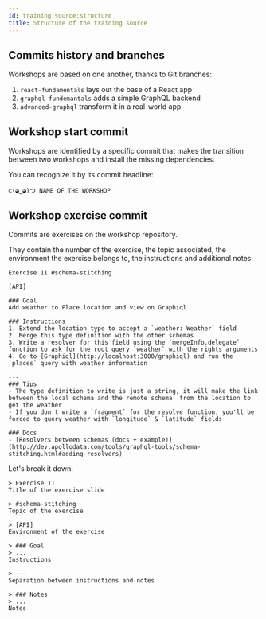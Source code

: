 ```yaml
---
id: training:source:structure
title: Structure of the training source
---
```


## Commits history and branches

Workshops are based on one another, thanks to Git branches:

1. `react-fundamentals` lays out the base of a React app
2. `graphql-fundemantals` adds a simple GraphQL backend
3. `advanced-graphql` transform it in a real-world app.

## Workshop start commit

Workshops are identified by a specific commit that makes the transition between two workshops and install the missing dependencies.

You can recognize it by its commit headline:

```
⊂(◕‿◕)つ NAME OF THE WORKSHOP
```

## Workshop exercise commit

Commits are exercises on the workshop repository.

They contain the number of the exercise, the topic associated, the environment the exercise belongs to, the instructions and additional notes:

```
Exercise 11 #schema-stitching

[API]

### Goal
Add weather to Place.location and view on Graphiql

### Instructions
1. Extend the location type to accept a `weather: Weather` field
2. Merge this type definition with the other schemas
3. Write a resolver for this field using the `mergeInfo.delegate` function to ask for the root query `weather` with the rights arguments
4. Go to [Graphiql](http://localhost:3000/graphiql) and run the `places` query with weather information

---
### Tips
- The type definition to write is just a string, it will make the link between the local schema and the remote schema: from the location to get the weather
- If you don't write a `fragment` for the resolve function, you'll be forced to query weather with `longitude` & `latitude` fields

### Docs
- [Resolvers between schemas (docs + example)](http://dev.apollodata.com/tools/graphql-tools/schema-stitching.html#adding-resolvers)
```

Let's break it down:

```
> Exercise 11
Title of the exercise slide

> #schema-stitching
Topic of the exercise

> [API]
Environment of the exercise

> ### Goal
> ...
Instructions

> ---
Separation between instructions and notes

> ### Notes
> ...
Notes
```
